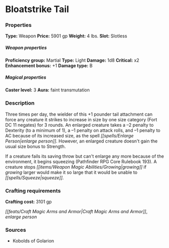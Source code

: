 ﻿---
Title: "Bloatstrike Tail"
Type: "Weapon"
Price: "5901 gp"
Weight: "4 lbs."
Slot: "Slotless"
Proficiency group: "Martial"
Weapon properties Type: "Light"
Damage: "1d8"
Critical: "x2"
Enhancement bonus: "+1"
Damage type: "B"
Caster level: "3"
Aura: "faint transmutation"
Description: |
  "Three times per day, the wielder of this _+1 pounder tail attachment_ can force any creature it strikes to increase in size by one size category (Fort DC 11 negates) for 3 rounds. An enlarged creature takes a –2 penalty to Dexterity (to a minimum of 1), a –1 penalty on attack rolls, and –1 penalty to AC because of its increased size, as the spell _enlarge person_. However, an enlarged creature doesn't gain the usual size bonus to Strength.
  If a creature fails its saving throw but can't enlarge any more because of the environment, it begins squeezing (_Pathfinder RPG Core Rulebook_ 193). A creature stops growing if growing larger would make it so large that it would be unable to squeeze."
Crafting cost: "3101 gp"
Sources: "['Kobolds of Golarion']"
---

# Bloatstrike Tail

### Properties

**Type:** Weapon **Price:** 5901 gp **Weight:** 4 lbs. **Slot:** Slotless

##### Weapon properties

**Proficiency group:** Martial **Type:** Light **Damage:** 1d8 **Critical:** x2 **Enhancement bonus:** +1 **Damage type:** B

##### Magical properties

**Caster level:** 3 **Aura:** faint transmutation

### Description

Three times per day, the wielder of this +1 pounder tail attachment can force any creature it strikes to increase in size by one size category (Fort DC 11 negates) for 3 rounds. An enlarged creature takes a –2 penalty to Dexterity (to a minimum of 1), a –1 penalty on attack rolls, and –1 penalty to AC because of its increased size, as the spell _[[spells/Enlarge Person|enlarge person]]_. However, an enlarged creature doesn't gain the usual size bonus to Strength.

If a creature fails its saving throw but can't enlarge any more because of the environment, it begins squeezing (Pathfinder RPG Core Rulebook 193). A creature stops _[[items/Weapon Magic Abilities/Growing|growing]]_ if _growing_ larger would make it so large that it would be unable to _[[spells/Squeeze|squeeze]]_.

### Crafting requirements

**Crafting cost:** 3101 gp

_[[feats/Craft Magic Arms and Armor|Craft Magic Arms and Armor]]_, _enlarge person_

### Sources

* Kobolds of Golarion